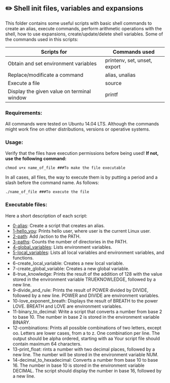 ## :pencil2: Shell init files, variables and expansions
This folder contains some useful scripts with basic shell commands to create an alias, execute commands, perform arithmetic operations with the shell, how to use expansions, create/update/delete shell variables. Some of the commands used in this scripts:

| Scripts for |Commands used|
|--|--|
| Obtain and set environment variables | printenv, set, unset, export | 
| Replace/modificate a command | alias, unalias|
| Execute a file | source |
| Display the given value on terminal window | printf

### Requirements:
All commands were tested on Ubuntu 14.04 LTS. Although the commands might work fine on other distributions, versions or operative systems.

### Usage:
Verify that the files have execution permissions before being used! **If not, use the following command:**

    chmod u+x name_of_file ###To make the file executable

In all cases, all files, the way to execute them is by putting a period and a slash before the command name. As follows:

    ./name_of_file ###To execute the file

### Executable files:

Here a short description of each script:

+ [0-alias](https://github.com/dmhenaopa/holberton-system_engineering-devops/blob/master/0x03-shell_variables_expansions/0-alias): Create a script that creates an alias.
+ [1-hello_you](https://github.com/dmhenaopa/holberton-system_engineering-devops/blob/master/0x03-shell_variables_expansions/1-hello_you): Prints hello user, where user is the current Linux user.
+ [2-path](https://github.com/dmhenaopa/holberton-system_engineering-devops/blob/master/0x03-shell_variables_expansions/2-path): Add /action to the PATH.
+ [3-paths](https://github.com/dmhenaopa/holberton-system_engineering-devops/blob/master/0x03-shell_variables_expansions/3-paths): Counts the number of directories in the PATH.
+ [4-global_variables](https://github.com/dmhenaopa/holberton-system_engineering-devops/blob/master/0x03-shell_variables_expansions/4-global_variables): Lists environment variables.
+ [5-local_variables](https://github.com/dmhenaopa/holberton-system_engineering-devops/blob/master/0x03-shell_variables_expansions/5-local_variables): Lists all local variables and environment variables, and functions.
+ 6-create_local_variable: Creates a new local variable.
+ 7-create_global_variable: Creates a new global variable.
+ 8-true_knowledge: Prints the result of the addition of 128 with the value stored in the environment variable TRUEKNOWLEDGE, followed by a new line.
+ 9-divide_and_rule: Prints the result of POWER divided by DIVIDE, followed by a new line. POWER and DIVIDE are environment variables.
+ 10-love_exponent_breath: Displays the result of BREATH to the power LOVE. BREATH and LOVE are environment variables.
+ 11-binary_to_decimal: Write a script that converts a number from base 2 to base 10. The number in base 2 is stored in the environment variable BINARY.
+ 12-combinations: Prints all possible combinations of two letters, except oo. Letters are lower cases, from a to z. One combination per line. The output should be alpha ordered, starting with aa Your script file should contain maximum 64 characters.
+ 13-print_float: rints a number with two decimal places, followed by a new line. The number will be stored in the environment variable NUM.
+ 14-decimal_to_hexadecimal: Converts a number from base 10 to base 16. The number in base 10 is stored in the environment variable DECIMAL. The script should display the number in base 16, followed by a new line. 
<!--stackedit_data:
eyJoaXN0b3J5IjpbMjEyNjI4MzM5MCwtMTgzMzkzNjMzNCwxND
cwMTgwOTU3LC00MDQxODY5NDgsLTExODgxOTI4MTRdfQ==
-->
